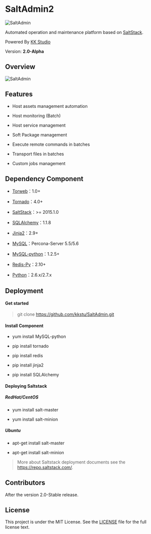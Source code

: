 SaltAdmin2
=========

![SaltAdmin](https://github.com/luxiaok/SaltAdmin/raw/master/static/images/SaltAdminLogo.jpg)

Automated operation and maintenance platform based on [SaltStack](https://github.com/saltstack/salt).

Powered By [KK Studio](http://github.com/kkstu)

Version: **2.0-Alpha**


## Overview

![SaltAdmin](http://git.luxiaok.com:82/xiaok/SaltAdmin/src/master/static/img/screenshot/login.jpg)


## Features

- Host assets management automation

- Host monitoring (Batch)

- Host service management

- Soft Package management

- Execute remote commands in batches

- Transport files in batches

- Custom jobs management


## Dependency Component

- [Torweb](https://github.com/kkstu/Torweb)：1.0+

- [Tornado](http://www.tornadoweb.org/)：4.0+

- [SaltStack](https://github.com/saltstack/salt)：>= 2015.1.0

- [SQLAlchemy](http://www.sqlalchemy.org/)：1.1.8

- [Jinja2](http://jinja.pocoo.org/)：2.9+

- [MySQL](http://www.percona.com/)：Percona-Server 5.5/5.6

- [MySQL-python](http://pypi.python.org/pypi/MySQL-python)：1.2.5+

- [Redis-Py](https://github.com/andymccurdy/redis-py)：2.10+

- [Python](http://www.python.org)：2.6.x/2.7.x


## Deployment

#### Get started

> git clone https://github.com/kkstu/SaltAdmin.git

#### Install Component

- yum install MySQL-python

- pip install tornado

- pip install redis

- pip install jinja2

- pip install SQLAlchemy

#### Deploying Saltstack

##### RedHat/CentOS

-  yum install salt-master

-  yum install salt-minion

##### Ubuntu

- apt-get install salt-master

- apt-get install salt-minion

> More about Saltstack deployment documents see the https://repo.saltstack.com/.


## Contributors

After the version 2.0-Stable release.


## License

This project is under the MIT License. See the [LICENSE](http://git.luxiaok.com:82/xiaok/SaltAdmin/src/master/LICENSE) file for the full license text.